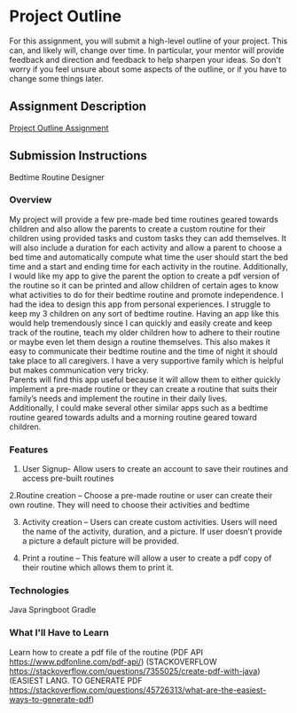# Project Outline
For this assignment, you will submit a high-level outline of your project. This can, and likely will, change over time. In particular, your mentor will provide feedback and direction and feedback to help sharpen your ideas. So don't worry if you feel unsure about some aspects of the outline, or if you have to change some things later.

## Assignment Description
[Project Outline Assignment](https://education.launchcode.org/liftoff/assignments/project-outline/)

## Submission Instructions

Bedtime Routine Designer

### Overview

My project will provide a few pre-made bed time routines geared towards children and also allow the parents to create a custom routine for their children using provided tasks and custom tasks they can add themselves. It will also include a duration for each activity and allow a parent to choose a bed time and automatically compute what time the user should start the bed time and a start and ending time for each activity in the routine. Additionally, I would like my app to give the parent the option to create a pdf version of the routine so it can be printed and allow children of certain ages to know what activities to do for their bedtime routine and promote independence. 
I had the idea to design this app from personal experiences. I struggle to keep my 3 children on any sort of bedtime routine. Having an app like this would help tremendously since I can quickly and easily create and keep track of the routine, teach my older children how to adhere to their routine or maybe even let them design a routine themselves. This also makes it easy to communicate their bedtime routine and the time of night it should take place to all caregivers. I have a very supportive family which is helpful but makes communication very tricky.  
Parents will find this app useful because it will allow them to either quickly implement a pre-made routine or they can create a routine that suits their family’s needs and implement the routine in their daily lives.  
Additionally, I could make several other similar apps such as a bedtime routine geared towards adults and a morning routine geared toward children. 

### Features

1. User Signup- Allow users to create an account to save their routines and access pre-built routines 

2.Routine creation – Choose a pre-made routine or user can create their own routine. They will need to choose their activities and bedtime 

3. Activity creation – Users can create custom activities. Users will need the name of the activity, duration, and a picture. If user doesn’t provide a picture a default picture will be provided. 

4. Print a routine – This feature will allow a user to create a pdf copy of their routine which allows them to print it. 

### Technologies

Java
Springboot
Gradle


### What I'll Have to Learn

Learn how to create a pdf file of the routine 
(PDF API https://www.pdfonline.com/pdf-api/) 
(STACKOVERFLOW https://stackoverflow.com/questions/7355025/create-pdf-with-java) 
(EASIEST LANG. TO GENERATE PDF https://stackoverflow.com/questions/45726313/what-are-the-easiest-ways-to-generate-pdf) 
